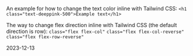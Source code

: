 An example for how to change the text color inline with Tailwind CSS:
`<h1 class="text-deeppink-500">Example text</h1>`

The way to change flex direction inline with Tailwind CSS (the default direction is row):
`class="flex flex-col"`
`class="flex flex-col-reverse"`
`class="flex flex-row-reverse"`

2023-12-13
